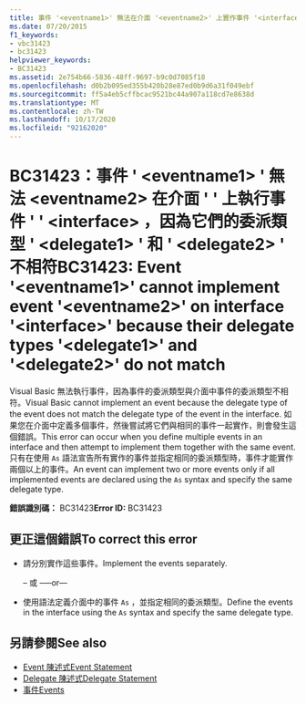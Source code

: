 ```yaml
---
title: 事件 '<eventname1>' 無法在介面 '<eventname2>' 上實作事件 '<interface>'，因為它們的委派類型 '<delegate1>' 和 '<delegate2>' 不相符
ms.date: 07/20/2015
f1_keywords:
- vbc31423
- bc31423
helpviewer_keywords:
- BC31423
ms.assetid: 2e754b66-5836-48ff-9697-b9c0d7085f18
ms.openlocfilehash: d0b2b095ed355b420b28e87ed0b9d6a31f049ebf
ms.sourcegitcommit: ff5a4eb5cffbcac9521bc44a907a118cd7e8638d
ms.translationtype: MT
ms.contentlocale: zh-TW
ms.lasthandoff: 10/17/2020
ms.locfileid: "92162020"
---
```

# <a name="bc31423-event-eventname1-cannot-implement-event-eventname2-on-interface-interface-because-their-delegate-types-delegate1-and-delegate2-do-not-match"></a><span data-ttu-id="b6c3a-102">BC31423：事件 ' \<eventname1> ' 無法 \<eventname2> 在介面 ' ' 上執行事件 ' ' \<interface> ，因為它們的委派類型 ' \<delegate1> ' 和 ' \<delegate2> ' 不相符</span><span class="sxs-lookup"><span data-stu-id="b6c3a-102">BC31423: Event '\<eventname1>' cannot implement event '\<eventname2>' on interface '\<interface>' because their delegate types '\<delegate1>' and '\<delegate2>' do not match</span></span>

<span data-ttu-id="b6c3a-103">Visual Basic 無法執行事件，因為事件的委派類型與介面中事件的委派類型不相符。</span><span class="sxs-lookup"><span data-stu-id="b6c3a-103">Visual Basic cannot implement an event because the delegate type of the event does not match the delegate type of the event in the interface.</span></span> <span data-ttu-id="b6c3a-104">如果您在介面中定義多個事件，然後嘗試將它們與相同的事件一起實作，則會發生這個錯誤。</span><span class="sxs-lookup"><span data-stu-id="b6c3a-104">This error can occur when you define multiple events in an interface and then attempt to implement them together with the same event.</span></span> <span data-ttu-id="b6c3a-105">只有在使用 `As` 語法宣告所有實作的事件並指定相同的委派類型時，事件才能實作兩個以上的事件。</span><span class="sxs-lookup"><span data-stu-id="b6c3a-105">An event can implement two or more events only if all implemented events are declared using the `As` syntax and specify the same delegate type.</span></span>

 <span data-ttu-id="b6c3a-106">**錯誤識別碼：** BC31423</span><span class="sxs-lookup"><span data-stu-id="b6c3a-106">**Error ID:** BC31423</span></span>

## <a name="to-correct-this-error"></a><span data-ttu-id="b6c3a-107">更正這個錯誤</span><span class="sxs-lookup"><span data-stu-id="b6c3a-107">To correct this error</span></span>

- <span data-ttu-id="b6c3a-108">請分別實作這些事件。</span><span class="sxs-lookup"><span data-stu-id="b6c3a-108">Implement the events separately.</span></span>

     <span data-ttu-id="b6c3a-109">– 或 –</span><span class="sxs-lookup"><span data-stu-id="b6c3a-109">—or—</span></span>

- <span data-ttu-id="b6c3a-110">使用語法定義介面中的事件 `As` ，並指定相同的委派類型。</span><span class="sxs-lookup"><span data-stu-id="b6c3a-110">Define the events in the interface using the `As` syntax and specify the same delegate type.</span></span>

## <a name="see-also"></a><span data-ttu-id="b6c3a-111">另請參閱</span><span class="sxs-lookup"><span data-stu-id="b6c3a-111">See also</span></span>

- [<span data-ttu-id="b6c3a-112">Event 陳述式</span><span class="sxs-lookup"><span data-stu-id="b6c3a-112">Event Statement</span></span>](../statements/event-statement.md)
- [<span data-ttu-id="b6c3a-113">Delegate 陳述式</span><span class="sxs-lookup"><span data-stu-id="b6c3a-113">Delegate Statement</span></span>](../statements/delegate-statement.md)
- [<span data-ttu-id="b6c3a-114">事件</span><span class="sxs-lookup"><span data-stu-id="b6c3a-114">Events</span></span>](../../programming-guide/language-features/events/index.md)
